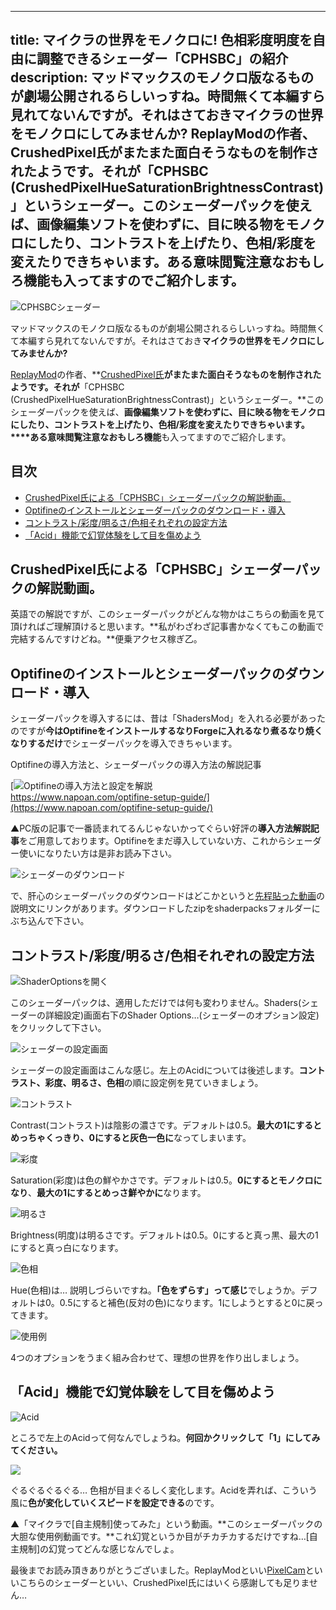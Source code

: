 
---
title: マイクラの世界をモノクロに! 色相彩度明度を自由に調整できるシェーダー「CPHSBC」の紹介
description: マッドマックスのモノクロ版なるものが劇場公開されるらしいっすね。時間無くて本編すら見れてないんですが。それはさておきマイクラの世界をモノクロにしてみませんか? ReplayModの作者、CrushedPixel氏がまたまた面白そうなものを制作されたようです。それが「CPHSBC (CrushedPixelHueSaturationBrightnessContrast)」というシェーダー。このシェーダーパックを使えば、画像編集ソフトを使わずに、目に映る物をモノクロにしたり、コントラストを上げたり、色相/彩度を変えたりできちゃいます。ある意味閲覧注意なおもしろ機能も入ってますのでご紹介します。
---

![CPHSBCシェーダー](https://cdn-ak.f.st-hatena.com/images/fotolife/s/sasigume/20210208/20210208122343.png)

マッドマックスのモノクロ版なるものが劇場公開されるらしいっすね。時間無くて本編すら見れてないんですが。それはさておき**マイクラの世界をモノクロにしてみませんか?**

[ReplayMod](https://www.napoan.com/replay-mod-part1/)の作者、**[CrushedPixel氏](https://twitter.com/CrushedPixel)**がまたまた面白そうなものを制作されたようです。それが**「CPHSBC (CrushedPixelHueSaturationBrightnessContrast)」というシェーダー。**このシェーダーパックを使えば、**画像編集ソフトを使わずに、目に映る物をモノクロにしたり、コントラストを上げたり、色相/彩度を変えたりできちゃいます。****ある意味閲覧注意なおもしろ機能**も入ってますのでご紹介します。

## 目次

*   [CrushedPixel氏による「CPHSBC」シェーダーパックの解説動画。](#video)
*   [Optifineのインストールとシェーダーパックのダウンロード・導入](#inst)
*   [コントラスト/彩度/明るさ/色相それぞれの設定方法](#settings)
*   [「Acid」機能で幻覚体験をして目を傷めよう](#asid)

## CrushedPixel氏による「CPHSBC」シェーダーパックの解説動画。

英語での解説ですが、このシェーダーパックがどんな物かはこちらの動画を見て頂ければご理解頂けると思います。**私がわざわざ記事書かなくてもこの動画で完結するんですけどね。**便乗アクセス稼ぎ乙。

## Optifineのインストールとシェーダーパックのダウンロード・導入

シェーダーパックを導入するには、昔は「ShadersMod」を入れる必要があったのですが**今はOptifineをインストールするなりForgeに入れるなり煮るなり焼くなりするだけ**でシェーダーパックを導入できちゃいます。

Optifineの導入方法と、シェーダーパックの導入方法の解説記事

[![Optifineの導入方法と設定を解説](https://cdn-ak.f.st-hatena.com/images/fotolife/s/sasigume/20210208/20210208104342.png)  
https://www.napoan.com/optifine-setup-guide/](https://www.napoan.com/optifine-setup-guide/)

▲PC版の記事で一番読まれてるんじゃないかってぐらい好評の**導入方法解説記事**をご用意しております。Optifineをまだ導入していない方、これからシェーダー使いになりたい方は是非お読み下さい。

![シェーダーのダウンロード](https://cdn-ak.f.st-hatena.com/images/fotolife/s/sasigume/20210208/20210208092915.png)

で、肝心のシェーダーパックのダウンロードはどこかというと[先程貼った動画](https://www.youtube.com/watch?v=zgGl-xLlOcs)の説明文にリンクがあります。ダウンロードしたzipをshaderpacksフォルダーにぶち込んで下さい。

## コントラスト/彩度/明るさ/色相それぞれの設定方法

![ShaderOptionsを開く](https://cdn-ak.f.st-hatena.com/images/fotolife/s/sasigume/20210208/20210208110054.png)

このシェーダーパックは、適用しただけでは何も変わりません。Shaders(シェーダーの詳細設定)画面右下のShader Options…(シェーダーのオプション設定)をクリックして下さい。

![シェーダーの設定画面](https://cdn-ak.f.st-hatena.com/images/fotolife/s/sasigume/20210208/20210208105249.png)

シェーダーの設定画面はこんな感じ。左上のAcidについては後述します。**コントラスト、彩度、明るさ、色相**の順に設定例を見ていきましょう。

![コントラスト](https://cdn-ak.f.st-hatena.com/images/fotolife/s/sasigume/20210208/20210208104337.png)

Contrast(コントラスト)は陰影の濃さです。デフォルトは0.5。**最大の1にするとめっちゃくっきり、0にすると灰色一色に**なってしまいます。

![彩度](https://cdn-ak.f.st-hatena.com/images/fotolife/s/sasigume/20210208/20210208122914.png)

Saturation(彩度)は色の鮮やかさです。デフォルトは0.5。**0にするとモノクロになり**、**最大の1にするとめっさ鮮やかに**なります。

![明るさ](https://cdn-ak.f.st-hatena.com/images/fotolife/s/sasigume/20210208/20210208104847.png)

Brightness(明度)は明るさです。デフォルトは0.5。0にすると真っ黒、最大の1にすると真っ白になります。

![色相](https://cdn-ak.f.st-hatena.com/images/fotolife/s/sasigume/20210208/20210208111128.png)

Hue(色相)は… 説明しづらいですね。**「色をずらす」って感じ**でしょうか。デフォルトは0。0.5にすると補色(反対の色)になります。1にしようとすると0に戻ってきます。

![使用例](https://cdn-ak.f.st-hatena.com/images/fotolife/s/sasigume/20210208/20210208092146.png)

4つのオプションをうまく組み合わせて、理想の世界を作り出しましょう。

## 「Acid」機能で幻覚体験をして目を傷めよう

![Acid](https://cdn-ak.f.st-hatena.com/images/fotolife/s/sasigume/20210208/20210208092151.png)

ところで左上のAcidって何なんでしょうね。**何回かクリックして「1」にしてみてください。**

![](https://cdn-ak.f.st-hatena.com/images/fotolife/s/sasigume/20210208/20210208103445.gif)

ぐるぐるぐるぐる… 色相が目まぐるしく変化します。Acidを弄れば、こういう風に**色が変化していくスピードを設定できる**のです。

▲「マイクラで\[自主規制\]使ってみた」という動画。**このシェーダーパックの大胆な使用例動画です。**これ幻覚というか目がチカチカするだけですね…\[自主規制\]の幻覚ってどんな感じなんでしょ。

最後までお読み頂きありがとうございました。ReplayModといい[PixelCam](https://www.napoan.com/camera-mod-pixelcam-guide/)といいこちらのシェーダーといい、CrushedPixel氏にはいくら感謝しても足りません…
